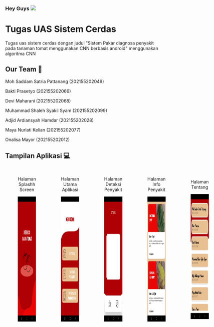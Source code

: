 ### Hey Guys <img src="https://media.giphy.com/media/mGcNjsfWAjY5AEZNw6/giphy.gif" width="50">
# Tugas UAS Sistem Cerdas

Tugas uas sistem cerdas dengan judul "Sistem Pakar diagnosa penyakit pada tanaman tomat menggunakan CNN berbasis android"
menggunakan algoritma CNN

## Our Team 🌱
<p>Moh Saddam Satria Pattanang (202155202049)</p>
<p>Bakti Prasetyo (202155202066)</p>
<p>Devi Maharani (202155202068)</p>
<p>Muhammad Shaleh Syakil Syam (202155202099)</p>
<p>Adjid Ardiansyah Hamdar (202155202028)</p>
<p>Maya Nurlati Kelian (202155202077)</p>
<p>Onalisa Mayor (202155202012)</p>

## Tampilan Aplikasi 💻
<div style="display: flex; flex-direction: row; justify-content: space-between; align-items: center;">
  <figure style="margin-bottom: 20px; text-align: center;">
  <p>Halaman Splashh Screen</p>
    <img width="200" height="400" src="gambar/utama.jpg">
  </figure>
  <figure style="margin-bottom: 20px; text-align: center;">
  <p>Halaman Utama Aplikasi</p>
    <img width="200" height="400" src="gambar/utama2.jpg">
  </figure>
  <figure style="margin-bottom: 20px; text-align: center;">
  <p>Halaman Deteksi Penyakit</p>
    <img width="200" height="400" src="gambar/deteksi.jpg">
  </figure>
  <figure style="margin-bottom: 20px; text-align: center;">
  <p>Halaman Info Penyakit</p>
    <img width="200" height="400" src="gambar/infopenyakit.jpg">
  </figure>
  <figure style="margin-bottom: 20px; text-align: center;">
  <p>Halaman Tentang</p>
    <img width="200" height="400" src="gambar/tentang.jpg">
  </figure>
</div>


